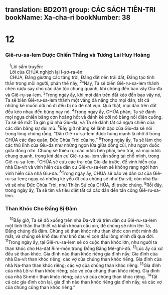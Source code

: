translation: BD2011
group: CÁC SÁCH TIÊN-TRI
bookName: Xa-cha-ri 
bookNumber: 38
-------

<div class="title"><h1>12</h1><h3>Giê-ru-sa-lem Ðược Chiến Thắng và Tương Lai Huy Hoàng</h3></div>
<span class="verse xa_12_1"> <sup>1</sup>Lời sấm truyền:<br/> Lời của CHÚA nghịch lại I-sơ-ra-ên:<br/> CHÚA, Ðấng giương các tầng trời, Ðấng đặt nền trái đất, Ðấng tạo tinh thần trong mỗi người, phán thế nầy, </span>
<span class="verse xa_12_2"><sup>2</sup>“Này, Ta sẽ biến Giê-ru-sa-lem thành chén rượu say cho các dân tộc chung quanh, khi chúng đến bao vây Giu-đa và Giê-ru-sa-lem. </span>
<span class="verse xa_12_3"><sup>3</sup>Trong ngày ấy, khi mọi dân trên đất kéo đến bao vây nó, Ta sẽ biến Giê-ru-sa-lem thành một vầng đá nặng cho mọi dân; tất cả những kẻ muốn dời nó đi đều bị nó đè nát vụn. Quả thật, mọi dân trên đất đều kéo nhau đến bứng nạy nó. </span>
<span class="verse xa_12_4"><sup>4</sup>Trong ngày ấy, CHÚA phán, Ta sẽ đánh mọi ngựa chiến bằng cơn hoảng hốt và đánh kẻ cỡi nó bằng nỗi điên cuồng. Ta sẽ để mắt Ta gìn giữ nhà Giu-đa, và Ta sẽ đánh tất cả ngựa chiến của các dân bằng sự đui mù. </span>
<span class="verse xa_12_5"><sup>5</sup>Bấy giờ những kẻ lãnh đạo của Giu-đa sẽ nói trong lòng chúng rằng, “Dân Giê-ru-sa-lem được hùng mạnh là nhờ ở trong CHÚA các đạo quân, Ðức Chúa Trời của họ.” </span>
<span class="verse xa_12_6"><sup>6</sup>Trong ngày ấy, Ta sẽ làm cho các thủ lĩnh của Giu-đa như những ngọn lửa giữa đống củi, như ngọn đuốc giữa đống rơm. Chúng sẽ thiêu rụi các nước bên phải, bên trái, và mọi nước chung quanh, trong khi dân cư Giê-ru-sa-lem vẫn sống tại chỗ mình, trong Giê-ru-sa-lem. </span>
<span class="verse xa_12_7"><sup>7</sup>CHÚA sẽ cứu các trại của Giu-đa trước, để vinh hiển của nhà Ða-vít và vinh hiển của dân cư Giê-ru-sa-lem sẽ không rạng ngời hơn vinh hiển của nhà Giu-đa. </span>
<span class="verse xa_12_8"><sup>8</sup>Trong ngày ấy, CHÚA sẽ bảo vệ dân cư của Giê-ru-sa-lem; ngay cả những kẻ yếu ớt của chúng sẽ như Ða-vít; còn nhà Ða-vít sẽ như Ðức Chúa Trời, như Thiên Sứ của CHÚA, đi trước chúng. </span>
<span class="verse xa_12_9"><sup>9</sup>Rồi đây, trong ngày ấy, Ta sẽ tìm và tiêu diệt tất cả các dân đến tấn công Giê-ru-sa-lem.<br/></span>
<div class="title"><h3>Than Khóc Cho Ðấng Bị Ðâm</h3></div>
<span class="verse xa_12_10"> <sup>10</sup>Bấy giờ, Ta sẽ đổ xuống trên nhà Ða-vít và trên dân cư Giê-ru-sa-lem một tinh thần tha thiết và khẩn khoản cầu xin, để chúng sẽ nhìn lên Ta, Ðấng chúng đã đâm. Chúng sẽ than khóc như than khóc con một mình đã mất, và chúng sẽ khổ đau như khổ đau vì con đầu lòng mình đã qua đời. </span>
<span class="verse xa_12_11"><sup>11</sup>Trong ngày ấy, tại Giê-ru-sa-lem sẽ có cuộc than khóc lớn, như người ta than khóc cho Ha-đát Rim-môn trong Ðồng Bằng Mê-ghi-đô. </span>
<span class="verse xa_12_12"><sup>12</sup>Lúc ấy cả xứ đều sẽ than khóc. Gia đình nào than khóc riêng gia đình nấy. Gia đình của nhà Ða-vít than khóc riêng; các vợ của chúng than khóc riêng. Gia đình của nhà Na-than than khóc riêng; các vợ của chúng than khóc riêng. </span>
<span class="verse xa_12_13"><sup>13</sup>Gia đình của nhà Lê-vi than khóc riêng; các vợ của chúng than khóc riêng. Gia đình của nhà Si-mê-i than khóc riêng; các vợ của chúng than khóc riêng. </span>
<span class="verse xa_12_14"><sup>14</sup>Tất cả các gia đình còn lại, gia đình nào than khóc riêng gia đình nấy, và các vợ của chúng cũng than khóc riêng.”<br/></span>
